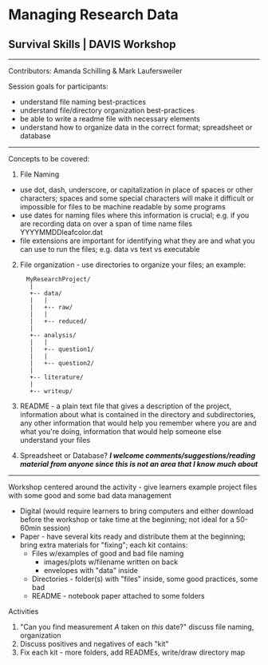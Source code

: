 # Managing Research Data
## Survival Skills | DAVIS Workshop

***
Contributors: Amanda Schilling & Mark Laufersweiler

Session goals for participants:
- understand file naming best-practices
- understand file/directory organization best-practices
- be able to write a readme file with necessary elements
- understand how to organize data in the correct format; spreadsheet or database

***

Concepts to be covered:
1. File Naming
  - use dot, dash, underscore, or capitalization in place of spaces or other characters; spaces and some special characters will make it difficult or impossible for files to be machine readable by some programs
  - use dates for naming files where this information is crucial; e.g. if you are recording data on over a span of time name files YYYYMMDDleafcolor.dat
  - file extensions are important for identifying what they are and what you can use to run the files; e.g. data vs text vs executable

2. File organization - use directories to organize your files; an example:
```
     MyResearchProject/
      |
      +-- data/
      |   |
      |   +-- raw/
      |   |
      |   +-- reduced/
      |
      +-- analysis/
      |   |
      |   +-- question1/
      |   |
      |   +-- question2/
      |
      +-- literature/
      |
      +-- writeup/
```
3. README - a plain text file that gives a description of the project, information about what is contained in the directory and subdirectories, any other information that would help you remember where you are and what you're doing, information that would help someone else understand your files

4. Spreadsheet or Database? **_I welcome comments/suggestions/reading material from anyone since this is not an area that I know much about_**

***

Workshop centered around the activity - give learners example project files with some good and some bad data management
- Digital (would require learners to bring computers and either download before the workshop or take time at the beginning; not ideal for a 50-60min session)
- Paper - have several kits ready and distribute them at the beginning; bring extra materials for "fixing"; each kit contains:
  - Files w/examples of good and bad file naming
     - images/plots w/filename written on back
     - envelopes with "data" inside
  - Directories - folder(s) with "files" inside, some good practices, some bad
  - README - notebook paper attached to some folders

Activities
1. "Can you find measurement *A* taken on *this* date?"  discuss file naming, organization
2. Discuss positives and negatives of each "kit"
3. Fix each kit - more folders, add READMEs, write/draw directory map
